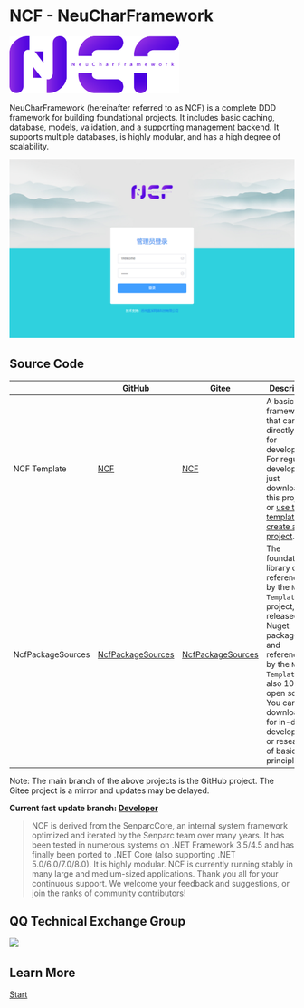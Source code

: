# NCF - NeuCharFramework

<img src="./images/logo.png" width="300" />

NeuCharFramework (hereinafter referred to as NCF) is a complete DDD framework for building foundational projects. It includes basic caching, database, models, validation, and a supporting management backend. It supports multiple databases, is highly modular, and has a high degree of scalability.

<center><img src="./images/login.jpg" /></center>

## Source Code

|                   | GitHub                                                                     | Gitee                                                                     | Description                                                                                                                                                                                                                                          |
| ----------------- | -------------------------------------------------------------------------- | ------------------------------------------------------------------------- | ---------------------------------------------------------------------------------------------------------------------------------------------------------------------------------------------------------------------------------------------------- |
| NCF Template      | [NCF](https://github.com/NeuCharFramework/NCF)                             | [NCF](https://gitee.com/NeuCharFramework/NCF)                             | A basic code framework that can be directly used for development. For regular development, just download this project or [use the template to create a project](/start/start-develop/get-ncf-template.html#从命令行安装-推荐).                       |
| NcfPackageSources | [NcfPackageSources](https://github.com/NeuCharFramework/NcfPackageSources) | [NcfPackageSources](https://gitee.com/NeuCharFramework/NcfPackageSources) | The foundational library code referenced by the `NCF Template` project, released as Nuget packages, and referenced by the `NCF Template`. It is also 100% open source. You can download it for in-depth development or research of basic principles. |

Note: The main branch of the above projects is the GitHub project. The Gitee project is a mirror and updates may be delayed.

<b>Current fast update branch: [Developer](https://github.com/NeuCharFramework/NCF/tree/Developer)</b>

> NCF is derived from the SenparcCore, an internal system framework optimized and iterated by the Senparc team over many years. It has been tested in numerous systems on .NET Framework 3.5/4.5 and has finally been ported to .NET Core (also supporting .NET 5.0/6.0/7.0/8.0). It is highly modular. NCF is currently running stably in many large and medium-sized applications. Thank you all for your continuous support. We welcome your feedback and suggestions, or join the ranks of community contributors!

## QQ Technical Exchange Group

<img src="https://sdk.weixin.senparc.com/images/QQ_Group_Avatar/NCF/QQ-Group.jpg" width="380" />

## Learn More

[Start](/start/instruction/about-ncf.html)
